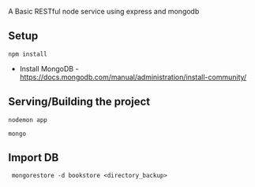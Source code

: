 A Basic RESTful node service using express and mongodb

## Setup
```
npm install
```
* Install MongoDB - https://docs.mongodb.com/manual/administration/install-community/
## Serving/Building the project

```
nodemon app
```
```
mongo
```

## Import DB
``` mongorestore -d bookstore <directory_backup>```
